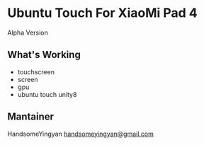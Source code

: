 # Ubuntu Touch For XiaoMi Pad 4
  Alpha Version
  
## What's Working
 
   - touchscreen
   - screen
   - gpu
   - ubuntu touch unity8
   

## Mantainer

   HandsomeYingyan <handsomeyingyan@gmail.com>
